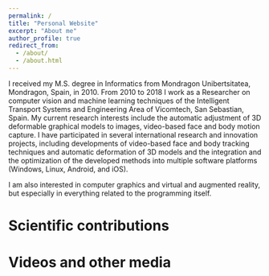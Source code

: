 ```yaml
---
permalink: /
title: "Personal Website"
excerpt: "About me"
author_profile: true
redirect_from: 
  - /about/
  - /about.html
---
```


I received my M.S. degree in Informatics from Mondragon Unibertsitatea, Mondragon, Spain, in 2010. From 2010 to 2018 I work as a Researcher on computer vision and machine learning techniques of the Intelligent Transport Systems and Engineering Area of Vicomtech, San Sebastian, Spain. My current research interests include the automatic adjustment of 3D deformable graphical models to images, video-based face and body motion capture. I have participated in several international research and innovation projects, including developments of video-based face and body tracking techniques and automatic deformation of 3D models and the integration and the optimization of the developed methods into multiple software platforms (Windows, Linux, Android, and iOS).

I am also interested in computer graphics and virtual and augmented reality, but especially in everything related to the programming itself.

Scientific contributions
======


Videos and other media
======

